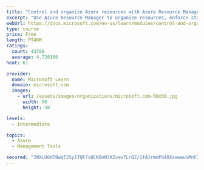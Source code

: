 ```yaml
---
title: "Control and organize Azure resources with Azure Resource Manager"
excerpt: "Use Azure Resource Manager to organize resources, enforce standards, and protect critical assets from deletion."
webUrl: https://docs.microsoft.com/en-us/learn/modules/control-and-organize-with-azure-resource-manager/
type: course
price: Free
length: PT46M
ratings:
  count: 43788
  average: 4.720106
heat: 61

provider:
  name: Microsoft Learn
  domain: microsoft.com
  images:
    - url: /assets/images/organizations/microsoft.com-50x50.jpg
      width: 50
      height: 50

levels:
  - Intermediate

topics:
  - Azure
  - Management Tools

secured: "2NXLU6HTBwqT2Sy1TQF7iQCKDnN3XZxsw7LrQZ/1fAJrmmFbA8XzwwwuiMnF2rsJWdELVk5bf+t660jcyrSVL2BXjd2darilwgKd1c4tQJX+Cqr4AOy/Yni8fQpSoSRzp0KgmgJMnSPmS9TJDbveBeWCfNWvgXL3D1lLy2p+11QyMoDmc7hGp0H1N10JzKcVU7kqkHNo1o5EkU9BMIzTmZ6lwIiNbRsEAs2yONFHgZd2Z+yFCBYMDKO2WMJj1xfcK3KZydcytHDenk8nNMnoQk2Mnr5qrN5Txdtl7ubv0nkoBTT9kAEAOcnBRYH7UAKceXPBZoUZCZq83yK+HjmAl2OEAl0nQU2Vq2S8ojjTHi8jX3MYwc/Zk/v+9w06N7Xaa+FlJOTCxSCLm+3olY8RnG+MEMW9Udp52RMTHrrOZQhNlpGo6/Mp4YU6UEwg4zf7;iNQzBBttuinF4b4mnSkxjw=="
---
```


